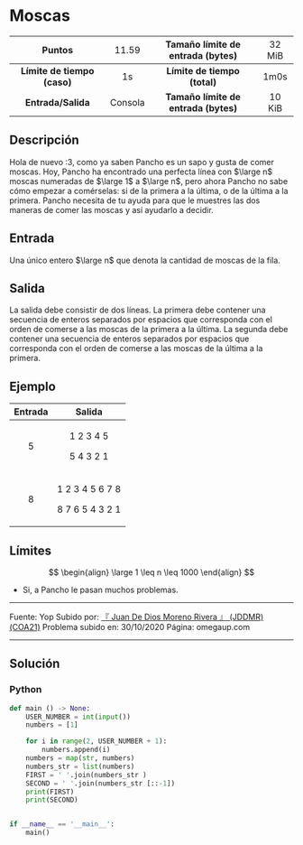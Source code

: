 # Moscas

|           Puntos          |<span style="font-weight: normal;">11.59</span>|  Tamaño límite de entrada (bytes)  |<span style="font-weight: normal;">32 MiB</span>|
|      :------------:       |               :------------:                  |           :------------:           | :------------: |
|**Límite de tiempo (caso)**|                     1s                        |    **Límite de tiempo (total)**    |      1m0s      |
|     **Entrada/Salida**    |                  Consola                      |**Tamaño límite de entrada (bytes)**|     10 KiB     |


## Descripción
Hola de nuevo :3, como ya saben Pancho es un sapo y gusta de comer moscas. Hoy, Pancho ha encontrado una perfecta línea con $\large n$ moscas numeradas de $\large 1$ a $\large n$, pero ahora Pancho no sabe cómo empezar a comérselas: si de la primera a la última, o de la última a la primera. Pancho necesita de tu ayuda para que le muestres las dos maneras de comer las moscas y así ayudarlo a decidir.

## Entrada
Una único entero $\large n$ que denota la cantidad de moscas de la fila.

## Salida
La salida debe consistir de dos líneas. La primera debe contener una secuencia de enteros separados por espacios que corresponda con el orden de comerse a las moscas de la primera a la última. La segunda debe contener una secuencia de enteros separados por espacios que corresponda con el orden de comerse a las moscas de la última a la primera.

## Ejemplo
<table style="text-align: center;" >
    <thead>
        <tr>
            <th>Entrada</th>
            <th>Salida</th>
        </tr>
    </thead>
    <tbody>
        <tr>
            <td>5</td>
            <td>
                <p>1 2 3 4 5</p>
                <p>5 4 3 2 1</p>
            </td>
        </tr>
        <tr>
            <td>8</td>
            <td>
                <p>1 2 3 4 5 6 7 8</p>
                <p>8 7 6 5 4 3 2 1</p>
            </td>
        </tr>
    </tbody>
</table>

## Límites
$$
\begin{align}
  \large 1 \leq n \leq 1000
\end{align}
$$
- Si, a Pancho le pasan muchos problemas.
------------

Fuente: Yop
Subido por: [『 Juan De Dios Moreno Rivera 』 (JDDMR) (COA21)](https://omegaup.com/profile/JDDMR/ "『 Juan De Dios Moreno Rivera 』 (JDDMR) (COA21)")
Problema subido en: 30/10/2020
Página: omegaup.com

------------

## Solución
### Python
```py
def main () -> None:
    USER_NUMBER = int(input())
    numbers = [1]

    for i in range(2, USER_NUMBER + 1):
        numbers.append(i)
    numbers = map(str, numbers)
    numbers_str = list(numbers)
    FIRST = ' '.join(numbers_str )
    SECOND = ' '.join(numbers_str [::-1])
    print(FIRST)
    print(SECOND)


if __name__ == '__main__':
    main()
```